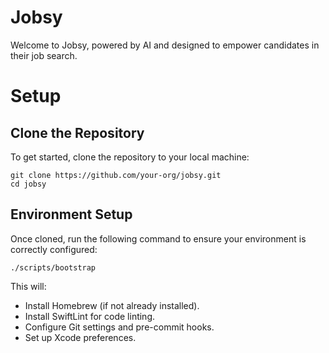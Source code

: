 # Jobsy

Welcome to Jobsy, powered by AI and designed to empower candidates in their job search.

# Setup

## Clone the Repository

To get started, clone the repository to your local machine:

```
git clone https://github.com/your-org/jobsy.git
cd jobsy
```

## Environment Setup

Once cloned, run the following command to ensure your environment is correctly configured:

```
./scripts/bootstrap
```

This will:

* Install Homebrew (if not already installed).
* Install SwiftLint for code linting.
* Configure Git settings and pre-commit hooks.
* Set up Xcode preferences.
